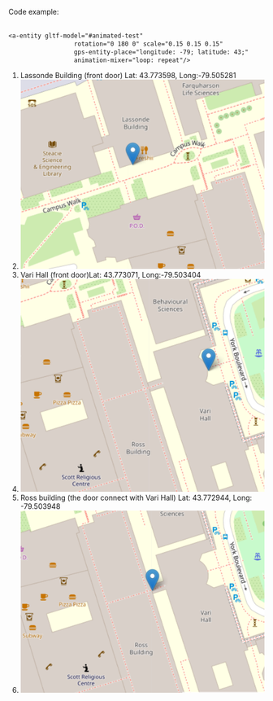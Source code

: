 Code example:
```

<a-entity gltf-model="#animated-test" 
				  rotation="0 180 0" scale="0.15 0.15 0.15"
				  gps-entity-place="longitude: -79; latitude: 43;" 
				  animation-mixer="loop: repeat"/>
```


1. Lassonde Building (front door) Lat: 43.773598, Long:-79.505281
2. ![lb](https://github.com/robots-make-art-too/Group4_YU-Navigation-Map/blob/f29672cfff3bb6ddfa3fabac3080e44f916befab/img_of_positions/l_b.PNG)
3. Vari Hall (front door)Lat: 43.773071, Long:-79.503404
4. ![vh](https://github.com/robots-make-art-too/Group4_YU-Navigation-Map/blob/b4a067dcf30540bb2960aabad4e8a671a81df79e/imgs/v_h.PNG)
5. Ross building (the door connect with Vari Hall) Lat: 43.772944, Long: -79.503948
6. ![rb](https://github.com/robots-make-art-too/Group4_YU-Navigation-Map/blob/f884341785e76011b389765600309515e1374565/imgs/r_b.PNG)
